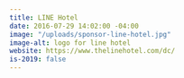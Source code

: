 ```yaml
---
title: LINE Hotel
date: 2016-07-29 14:02:00 -04:00
image: "/uploads/sponsor-line-hotel.jpg"
image-alt: logo for line hotel
website: https://www.thelinehotel.com/dc/
is-2019: false
---
```


